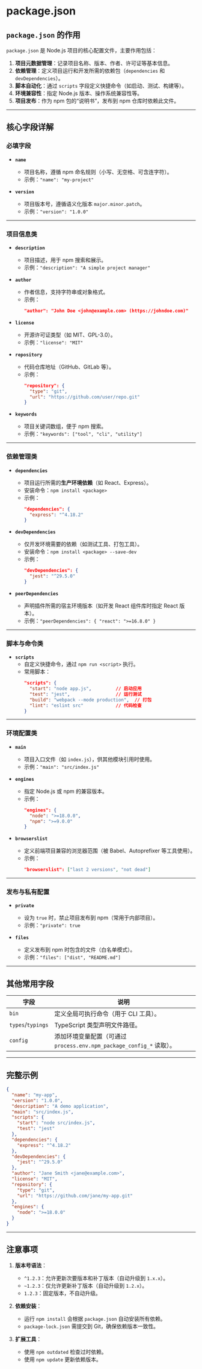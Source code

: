 # package.json

## `package.json` 的作用

`package.json` 是 Node.js 项目的核心配置文件，主要作用包括：
1. **项目元数据管理**：记录项目名称、版本、作者、许可证等基本信息。
2. **依赖管理**：定义项目运行和开发所需的依赖包（`dependencies` 和 `devDependencies`）。
3. **脚本自动化**：通过 `scripts` 字段定义快捷命令（如启动、测试、构建等）。
4. **环境兼容性**：指定 Node.js 版本、操作系统兼容性等。
5. **项目发布**：作为 npm 包的“说明书”，发布到 npm 仓库时依赖此文件。

---

## 核心字段详解

### 必填字段

- **`name`**  
  - 项目名称，遵循 npm 命名规则（小写、无空格、可含连字符）。  
  - 示例：`"name": "my-project"`

- **`version`**  
  - 项目版本号，遵循语义化版本 `major.minor.patch`。  
  - 示例：`"version": "1.0.0"`

---

### 项目信息类

- **`description`**  
  - 项目描述，用于 npm 搜索和展示。  
  - 示例：`"description": "A simple project manager"`

- **`author`**  
  - 作者信息，支持字符串或对象格式。  
  - 示例：  
    ```json
    "author": "John Doe <john@example.com> (https://johndoe.com)"
    ```

- **`license`**  
  - 开源许可证类型（如 MIT、GPL-3.0）。  
  - 示例：`"license": "MIT"`

- **`repository`**  
  - 代码仓库地址（GitHub、GitLab 等）。  
  - 示例：  
    ```json
    "repository": {
      "type": "git",
      "url": "https://github.com/user/repo.git"
    }
    ```

- **`keywords`**  
  - 项目关键词数组，便于 npm 搜索。  
  - 示例：`"keywords": ["tool", "cli", "utility"]`

---

### 依赖管理类

- **`dependencies`**  
  - 项目运行所需的**生产环境依赖**（如 React、Express）。  
  - 安装命令：`npm install <package>`  
  - 示例：  
    ```json
    "dependencies": {
      "express": "^4.18.2"
    }
    ```

- **`devDependencies`**  
  - 仅开发环境需要的依赖（如测试工具、打包工具）。  
  - 安装命令：`npm install <package> --save-dev`  
  - 示例：  
    ```json
    "devDependencies": {
      "jest": "^29.5.0"
    }
    ```

- **`peerDependencies`**  
  - 声明插件所需的宿主环境版本（如开发 React 组件库时指定 React 版本）。  
  - 示例：`"peerDependencies": { "react": ">=16.8.0" }`

---

### 脚本与命令类

- **`scripts`**  
  - 自定义快捷命令，通过 `npm run <script>` 执行。  
  - 常用脚本：  
    ```json
    "scripts": {
      "start": "node app.js",         // 启动应用
      "test": "jest",                 // 运行测试
      "build": "webpack --mode production",  // 打包
      "lint": "eslint src"            // 代码检查
    }
    ```

---

### 环境配置类

- **`main`**  
  - 项目入口文件（如 `index.js`），供其他模块引用时使用。  
  - 示例：`"main": "src/index.js"`

- **`engines`**  
  - 指定 Node.js 或 npm 的兼容版本。  
  - 示例：  
    ```json
    "engines": {
      "node": ">=18.0.0",
      "npm": ">=9.0.0"
    }
    ```

- **`browserslist`**  
  - 定义前端项目兼容的浏览器范围（被 Babel、Autoprefixer 等工具使用）。  
  - 示例：  
    ```json
    "browserslist": ["last 2 versions", "not dead"]
    ```

---

### 发布与私有配置

- **`private`**  
  - 设为 `true` 时，禁止项目发布到 npm（常用于内部项目）。  
  - 示例：`"private": true`

- **`files`**  
  - 定义发布到 npm 时包含的文件（白名单模式）。  
  - 示例：`"files": ["dist", "README.md"]`

---

## 其他常用字段

| 字段              | 说明                                                                 |
| ----------------- | -------------------------------------------------------------------- |
| `bin`             | 定义全局可执行命令（用于 CLI 工具）。                                |
| `types`/`typings` | TypeScript 类型声明文件路径。                                        |
| `config`          | 添加环境变量配置（可通过 `process.env.npm_package_config_*` 读取）。 |

---

## 完整示例

```json
{
  "name": "my-app",
  "version": "1.0.0",
  "description": "A demo application",
  "main": "src/index.js",
  "scripts": {
    "start": "node src/index.js",
    "test": "jest"
  },
  "dependencies": {
    "express": "^4.18.2"
  },
  "devDependencies": {
    "jest": "^29.5.0"
  },
  "author": "Jane Smith <jane@example.com>",
  "license": "MIT",
  "repository": {
    "type": "git",
    "url": "https://github.com/jane/my-app.git"
  },
  "engines": {
    "node": ">=18.0.0"
  }
}
```

---

## 注意事项

1. **版本号语法**：  
   - `^1.2.3`：允许更新次要版本和补丁版本（自动升级到 `1.x.x`）。  
   - `~1.2.3`：仅允许更新补丁版本（自动升级到 `1.2.x`）。  
   - `1.2.3`：固定版本，不自动升级。

2. **依赖安装**：  
   - 运行 `npm install` 会根据 `package.json` 自动安装所有依赖。  
   - `package-lock.json` 需提交到 Git，确保依赖版本一致性。

3. **扩展工具**：  
   - 使用 `npm outdated` 检查过时依赖。  
   - 使用 `npm update` 更新依赖版本。
